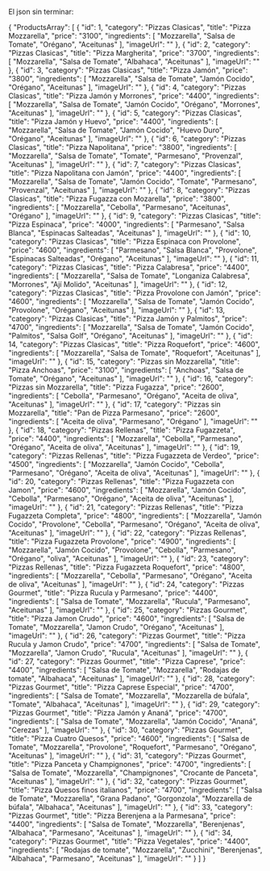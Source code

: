 El json sin terminar:

{ "ProductsArray": [ { "id": 1, "category": "Pizzas Clasicas", "title": "Pizza Mozzarella", "price": "3100", "ingredients": [ "Mozzarella", "Salsa de Tomate", "Orégano", "Aceitunas" ], "imageUrl": "" }, { "id": 2, "category": "Pizzas Clasicas", "title": "Pizza Margherita", "price": "3700", "ingredients": [ "Mozzarella", "Salsa de Tomate", "Albahaca", "Aceitunas" ], "imageUrl": "" }, { "id": 3, "category": "Pizzas Clasicas", "title": "Pizza Jamón", "price": "3800", "ingredients": [ "Mozzarella", "Salsa de Tomate", "Jamón Cocido", "Orégano", "Aceitunas" ], "imageUrl": "" }, { "id": 4, "category": "Pizzas Clasicas", "title": "Pizza Jamón y Morrones", "price": "4400", "ingredients": [ "Mozzarella", "Salsa de Tomate", "Jamón Cocido", "Orégano", "Morrones", "Aceitunas" ], "imageUrl": "" }, { "id": 5, "category": "Pizzas Clasicas", "title": "Pizza Jamón y Huevo", "price": "4400", "ingredients": [ "Mozzarella", "Salsa de Tomate", "Jamón Cocido", "Huevo Duro", "Orégano", "Aceitunas" ], "imageUrl": "" }, { "id": 6, "category": "Pizzas Clasicas", "title": "Pizza Napolitana", "price": "3800", "ingredients": [ "Mozzarella", "Salsa de Tomate", "Tomate", "Parmesano", "Provenzal", "Aceitunas" ], "imageUrl": "" }, { "id": 7, "category": "Pizzas Clasicas", "title": "Pizza Napolitana con Jamón", "price": "4400", "ingredients": [ "Mozzarella", "Salsa de Tomate", "Jamón Cocido", "Tomate", "Parmesano", "Provenzal", "Aceitunas" ], "imageUrl": "" }, { "id": 8, "category": "Pizzas Clasicas", "title": "Pizza Fugazza con Mozarella", "price": "3800", "ingredients": [ "Mozzarella", "Cebolla", "Parmesano", "Aceitunas", "Orégano" ], "imageUrl": "" }, { "id": 9, "category": "Pizzas Clasicas", "title": "Pizza Espinaca", "price": "4000", "ingredients": [ "Parmesano", "Salsa Blanca", "Espinacas Salteadas", "Aceitunas" ], "imageUrl": "" }, { "id": 10, "category": "Pizzas Clasicas", "title": "Pizza Espinaca con Provolone", "price": "4600", "ingredients": [ "Parmesano", "Salsa Blanca", "Provolone", "Espinacas Salteadas", "Orégano", "Aceitunas" ], "imageUrl": "" }, { "id": 11, "category": "Pizzas Clasicas", "title": "Pizza Calabresa", "price": "4400", "ingredients": [ "Mozzarella", "Salsa de Tomate", "Longaniza Calabresa", "Morrones", "Ají Molido", "Aceitunas" ], "imageUrl": "" }, { "id": 12, "category": "Pizzas Clasicas", "title": "Pizza Provolone con Jamón", "price": "4600", "ingredients": [ "Mozzarella", "Salsa de Tomate", "Jamón Cocido", "Provolone", "Orégano", "Aceitunas" ], "imageUrl": "" }, { "id": 13, "category": "Pizzas Clasicas", "title": "Pizza Jamón y Palmitos", "price": "4700", "ingredients": [ "Mozzarella", "Salsa de Tomate", "Jamón Cocido", "Palmitos", "Salsa Golf", "Orégano", "Aceitunas" ], "imageUrl": "" }, { "id": 14, "category": "Pizzas Clasicas", "title": "Pizza Roquefort", "price": "4600", "ingredients": [ "Mozzarella", "Salsa de Tomate", "Roquefort", "Aceitunas" ], "imageUrl": "" }, { "id": 15, "category": "Pizzas sin Mozzarella", "title": "Pizza Anchoas", "price": "3100", "ingredients": [ "Anchoas", "Salsa de Tomate", "Orégano", "Aceitunas" ], "imageUrl": "" }, { "id": 16, "category": "Pizzas sin Mozzarella", "title": "Pizza Fugazza", "price": "2600", "ingredients": [ "Cebolla", "Parmesano", "Orégano", "Aceita de oliva", "Aceitunas" ], "imageUrl": "" }, { "id": 17, "category": "Pizzas sin Mozzarella", "title": "Pan de Pizza Parmesano", "price": "2600", "ingredients": [ "Aceita de oliva", "Parmesano", "Orégano" ], "imageUrl": "" }, { "id": 18, "category": "Pizzas Rellenas", "title": "Pizza Fugazzeta", "price": "4400", "ingredients": [ "Mozzarella", "Cebolla", "Parmesano", "Orégano", "Aceita de oliva", "Aceitunas" ], "imageUrl": "" }, { "id": 19, "category": "Pizzas Rellenas", "title": "Pizza Fugazzeta de Verdeo", "price": "4500", "ingredients": [ "Mozzarella", "Jamón Cocido", "Cebolla", "Parmesano", "Orégano", "Aceita de oliva", "Aceitunas" ], "imageUrl": "" }, { "id": 20, "category": "Pizzas Rellenas", "title": "Pizza Fugazzeta con Jamon", "price": "4600", "ingredients": [ "Mozzarella", "Jamón Cocido", "Cebolla", "Parmesano", "Orégano", "Aceita de oliva", "Aceitunas" ], "imageUrl": "" }, { "id": 21, "category": "Pizzas Rellenas", "title": "Pizza Fugazzeta Completa", "price": "4800", "ingredients": [ "Mozzarella", "Jamón Cocido", "Provolone", "Cebolla", "Parmesano", "Orégano", "Aceita de oliva", "Aceitunas" ], "imageUrl": "" }, { "id": 22, "category": "Pizzas Rellenas", "title": "Pizza Fugazzeta Provolone", "price": "4900", "ingredients": [ "Mozzarella", "Jamón Cocido", "Provolone", "Cebolla", "Parmesano", "Orégano", "oliva", "Aceitunas" ], "imageUrl": "" }, { "id": 23, "category": "Pizzas Rellenas", "title": "Pizza Fugazzeta Roquefort", "price": "4800", "ingredients": [ "Mozzarella", "Cebolla", "Parmesano", "Orégano", "Aceita de oliva", "Aceitunas" ], "imageUrl": "" }, { "id": 24, "category": "Pizzas Gourmet", "title": "Pizza Rucula y Parmesano", "price": "4400", "ingredients": [ "Salsa de Tomate", "Mozzarella", "Rucula", "Parmesano", "Aceitunas" ], "imageUrl": "" }, { "id": 25, "category": "Pizzas Gourmet", "title": "Pizza Jamon Crudo", "price": "4600", "ingredients": [ "Salsa de Tomate", "Mozzarella", "Jamon Crudo", "Orégano", "Aceitunas" ], "imageUrl": "" }, { "id": 26, "category": "Pizzas Gourmet", "title": "Pizza Rucula y Jamon Crudo", "price": "4700", "ingredients": [ "Salsa de Tomate", "Mozzarella", "Jamon Crudo", "Rucula", "Aceitunas" ], "imageUrl": "" }, { "id": 27, "category": "Pizzas Gourmet", "title": "Pizza Caprese", "price": "4400", "ingredients": [ "Salsa de Tomate", "Mozzarella", "Rodajas de tomate", "Albahaca", "Aceitunas" ], "imageUrl": "" }, { "id": 28, "category": "Pizzas Gourmet", "title": "Pizza Caprese Especial", "price": "4700", "ingredients": [ "Salsa de Tomate", "Mozzarella", "Mozzarella de búfala", "Tomate", "Albahaca", "Aceitunas" ], "imageUrl": "" }, { "id": 29, "category": "Pizzas Gourmet", "title": "Pizza Jamón y Ananá", "price": "4700", "ingredients": [ "Salsa de Tomate", "Mozzarella", "Jamón Cocido", "Ananá", "Cerezas" ], "imageUrl": "" }, { "id": 30, "category": "Pizzas Gourmet", "title": "Pizza Cuatro Quesos", "price": "4600", "ingredients": [ "Salsa de Tomate", "Mozzarella", "Provolone", "Roquefort", "Parmesano", "Orégano", "Aceitunas" ], "imageUrl": "" }, { "id": 31, "category": "Pizzas Gourmet", "title": "Pizza Panceta y Champignones", "price": "4700", "ingredients": [ "Salsa de Tomate", "Mozzarella", "Champignones", "Crocante de Panceta", "Aceitunas" ], "imageUrl": "" }, { "id": 32, "category": "Pizzas Gourmet", "title": "Pizza Quesos finos italianos", "price": "4700", "ingredients": [ "Salsa de Tomate", "Mozzarella", "Grana Padano", "Gorgonzola", "Mozzarella de búfala", "Albahaca", "Aceitunas" ], "imageUrl": "" }, { "id": 33, "category": "Pizzas Gourmet", "title": "Pizza Berenjena a la Parmesana", "price": "4400", "ingredients": [ "Salsa de Tomate", "Mozzarella", "Berenjenas", "Albahaca", "Parmesano", "Aceitunas" ], "imageUrl": "" }, { "id": 34, "category": "Pizzas Gourmet", "title": "Pizza Vegetales", "price": "4400", "ingredients": [ "Rodajas de tomate", "Mozzarella", "Zucchini", "Berenjenas", "Albahaca", "Parmesano", "Aceitunas" ], "imageUrl": "" } ] }
